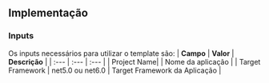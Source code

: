## **Implementação**

### **Inputs**
Os inputs necessários para utilizar o template são:
| **Campo** | **Valor** | **Descrição** |
| :--- | :--- | :--- |
| Project Name|  | Nome da aplicação  |
| Target Framework | net5.0 ou net6.0 | Target Framework da Aplicação |